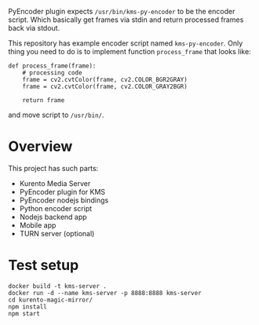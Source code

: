 PyEncoder plugin expects `/usr/bin/kms-py-encoder` to be the encoder script. Which basically get frames via stdin and return processed frames back via stdout.

This repository has example encoder script named `kms-py-encoder`. Only thing you need to do is to implement function `process_frame` that looks like:
```
def process_frame(frame):
    # processing code
    frame = cv2.cvtColor(frame, cv2.COLOR_BGR2GRAY)
    frame = cv2.cvtColor(frame, cv2.COLOR_GRAY2BGR)

    return frame
```
and move script to `/usr/bin/`.

# Overview

This project has such parts:

- Kurento Media Server
- PyEncoder plugin for KMS
- PyEncoder nodejs bindings
- Python encoder script
- Nodejs backend app
- Mobile app
- TURN server (optional)


# Test setup

```
docker build -t kms-server .
docker run -d --name kms-server -p 8888:8888 kms-server
cd kurento-magic-mirror/
npm install
npm start
```
